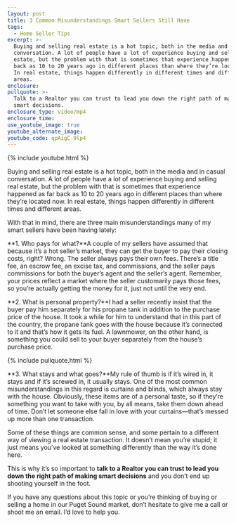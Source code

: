 ```yaml
---
layout: post
title: 3 Common Misunderstandings Smart Sellers Still Have
tags:
  - Home Seller Tips
excerpt: >-
  Buying and selling real estate is a hot topic, both in the media and in casual
  conversation. A lot of people have a lot of experience buying and selling real
  estate, but the problem with that is sometimes that experience happened as far
  back as 10 to 20 years ago in different places than where they’re located now.
  In real estate, things happen differently in different times and different
  areas.
enclosure:
pullquote: >-
  Talk to a Realtor you can trust to lead you down the right path of making
  smart decisions.
enclosure_type: video/mp4
enclosure_time:
use_youtube_image: true
youtube_alternate_image:
youtube_code: qpAigC-9lp4
---
```



{% include youtube.html %}

Buying and selling real estate is a hot topic, both in the media and in casual conversation. A lot of people have a lot of experience buying and selling real estate, but the problem with that is sometimes that experience happened as far back as 10 to 20 years ago in different places than where they’re located now. In real estate, things happen differently in different times and different areas.

With that in mind, there are three main misunderstandings many of my smart sellers have been having lately:

**1. Who pays for what?**A couple of my sellers have assumed that because it’s a hot seller’s market, they can get the buyer to pay their closing costs, right? Wrong. The seller always pays their own fees. There’s a title fee, an escrow fee, an excise tax, and commissions, and the seller pays commissions for both the buyer’s agent and the seller’s agent. Remember, your prices reflect a market where the seller customarily pays those fees, so you’re actually getting the money for it, just not until the very end.

**2. What is personal property?**I had a seller recently insist that the buyer pay him separately for his propane tank in addition to the purchase price of the house. It took a while for him to understand that in this part of the country, the propane tank goes with the house because it’s connected to it and that’s how it gets its fuel. A lawnmower, on the other hand, is something you could sell to your buyer separately from the house’s purchase price.

{% include pullquote.html %}

**3. What stays and what goes?**My rule of thumb is if it’s wired in, it stays and if it’s screwed in, it usually stays. One of the most common misunderstandings in this regard is curtains and blinds, which always stay with the house. Obviously, these items are of a personal taste, so if they’re something you want to take with you, by all means, take them down ahead of time. Don’t let someone else fall in love with your curtains—that’s messed up more than one transaction.

Some of these things are common sense, and some pertain to a different way of viewing a real estate transaction. It doesn’t mean you’re stupid; it just means you’ve looked at something differently than the way it’s done here.

This is why it’s so important to **talk to a Realtor you can trust to lead you down the right path of making smart decisions** and you don’t end up shooting yourself in the foot.

If you have any questions about this topic or you’re thinking of buying or selling a home in our Puget Sound market, don’t hesitate to give me a call or shoot me an email. I’d love to help you.